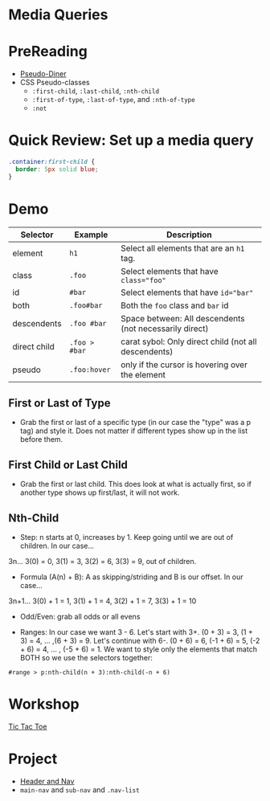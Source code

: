# Media Queries 

# PreReading
- [Pseudo-Diner](https://flukeout.github.io/)
- CSS Pseudo-classes 
  - `:first-child`, `:last-child`, `:nth-child`
  - `:first-of-type`, `:last-of-type`, and `:nth-of-type`
  - `:not`

# Quick Review: Set up a media query
```css
.container:first-child {
  border: 5px solid blue;
}
```

# Demo 
|Selector    |Example      |Description   |
|---         |---          |---           |
|element     |`h1`         |Select all elements that are an `h1 ` tag.   |
|class       |`.foo`       |Select elements that have `class="foo"`   |
|id          |`#bar`       |Select elements that have `id="bar"`   |
|both        |`.foo#bar`   |Both the `foo` class and `bar` id   |
|descendents |`.foo #bar`  |Space between: All descendents (not necessarily direct)   |
|direct child|`.foo > #bar`|carat sybol: Only direct child (not all descendents)   |
|pseudo      |`.foo:hover` |only if the cursor is hovering over the element   |

## First or Last of Type

- Grab the first or last of a specific type (in our case the "type" was a p tag) and style it. Does not matter if different types show up in the list before them.

## First Child or Last Child
- Grab the first or last child. This does look at what is actually first, so if another type shows up first/last, it will not work.

## Nth-Child

- Step: n starts at 0, increases by 1. Keep going until we are out of children. In our case...

3n... 3(0) = 0, 3(1) = 3, 3(2) = 6, 3(3) = 9, out of children.

- Formula (A(n) + B): A as skipping/striding and B is our offset. In our case...

3n+1... 3(0) + 1 = 1, 3(1) + 1 = 4, 3(2) + 1 = 7, 3(3) + 1 = 10

- Odd/Even: grab all odds or all evens

- Ranges: In our case we want 3 - 6. Let's start with 3+. (0 + 3) = 3, (1 + 3) = 4, ... ,(6 + 3) = 9. Let's continue with 6-. (0 + 6) = 6, (-1 + 6) = 5, (-2 + 6) = 4, ... , (-5 + 6) = 1. We want to style only the elements that match BOTH so we use the selectors together: 
```
#range > p:nth-child(n + 3):nth-child(-n + 6) 
```


# Workshop 
[Tic Tac Toe](https://learn.fullstackacademy.com/workshop/5e30aef4326e9e00048348fa/content/5e30aef4326e9e0004834906/text)

# Project 
- [Header and Nav](https://learn.fullstackacademy.com/workshop/5e308fc3b3c09200045a7a13/content/5e308fc4b3c09200045a7a25/text)
- `main-nav` and `sub-nav` and `.nav-list`
